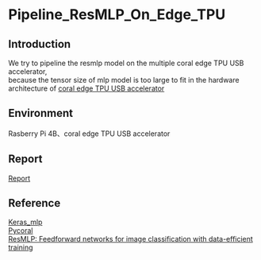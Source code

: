 # Pipeline_ResMLP_On_Edge_TPU  
## Introduction
We try to pipeline the resmlp model on the multiple coral edge TPU USB accelerator,     
because the tensor size of mlp model is too large to fit in the hardware architecture of   [coral edge TPU USB accelerator](https://coral.ai/products/accelerator/) 
## Environment  
Rasberry Pi 4B、coral edge TPU USB accelerator  
## Report
[Report](https://hackmd.io/2YkY-ngkQlmL5XPHUP1kXA?view)
## Reference
[Keras_mlp](https://github.com/leondgarse/keras_mlp#resmlp)  
[Pycoral](https://github.com/google-coral/pycoral/tree/master/examples)  
[ResMLP: Feedforward networks for image classification with data-efficient training](https://arxiv.org/abs/2105.03404)
